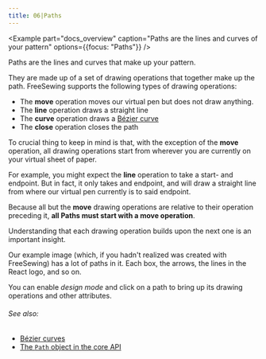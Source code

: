 ```yaml
---
title: 06|Paths
---
```


<Example part="docs_overview" caption="Paths are the lines and curves of your pattern" options={{focus: "Paths"}} />

Paths are the lines and curves that make up your pattern.

They are made up of a set of drawing operations that together make up the path. FreeSewing supports the following types of drawing operations:

 - The **move** operation moves our virtual pen but does not draw anything.
 - The **line** operation draws a straight line
 - The **curve** operation draws a [Bézier curve](/guides/overview/about/beziercurves/)
 - The **close** operation closes the path

To crucial thing to keep in mind is that, with the exception of the **move** operation, all drawing operations start from wherever you are currently on your virtual sheet of paper.

For example, you might expect the **line** operation to take a start- and endpoint. But in fact, it only takes and endpoint, and will draw a straight line from where our virtual pen currently is to said endpoint.

Because all but the **move** drawing operations are relative to their operation preceding it, **all Paths must start with a move operation**.

<Note>

Understanding that each drawing operation builds upon the next one is an important insight.

</Note>

<Tip>

Our example image (which, if you hadn't realized was created with FreeSewing) has a lot of 
paths in it. Each box, the arrows, the lines in the React logo, and so on.

You can enable *design mode* and click on a path to bring up its drawing operations and other attributes.

</Tip>

<Note>

###### See also: 

 - [Bézier curves](/guides/overview/about/beziercurves/)
 - [The `Path` object in the core API](/reference/api/path/)

</Note>

